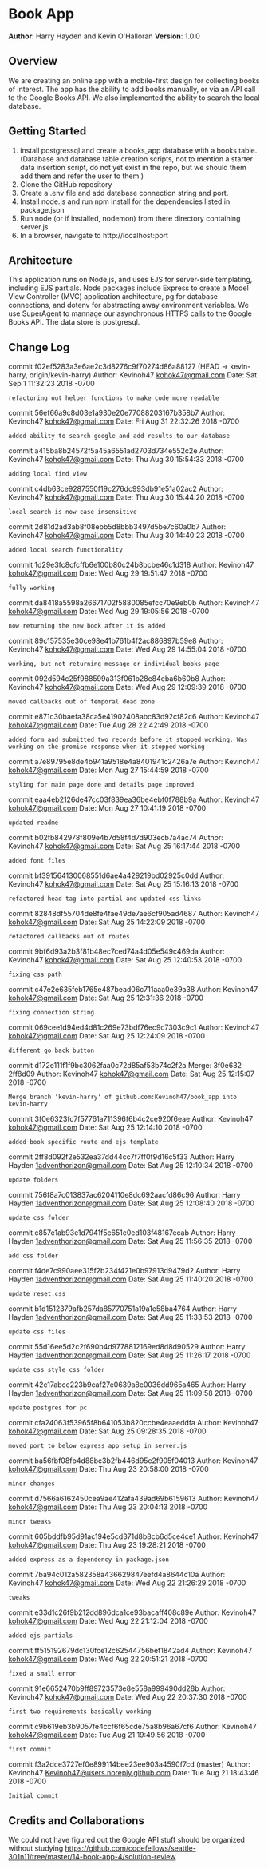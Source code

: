 # Book App

**Author**: Harry Hayden and Kevin O'Halloran
**Version**: 1.0.0 

## Overview
<!-- Provide a high level overview of what this application is and why you are building it, beyond the fact that it's an assignment for a Code Fellows 301 class. (i.e. What's your problem domain?) -->
We are creating an online app with a mobile-first design for collecting books of interest. The app has the ability to add books manually, or via an API call to the Google Books API. We also implemented the ability to search the local database. 

## Getting Started
<!-- What are the steps that a user must take in order to build this app on their own machine and get it running? -->
1. install postgressql and create a books_app database with a books table. (Database and database table creation scripts, not to mention a starter data insertion script, do not yet exist in the repo, but we should them add them and refer the user to them.)
2. Clone the GitHub repository
3. Create a .env file and add database connection string and port.
4. Install node.js and run npm install for the dependencies listed in package.json
5. Run node (or if installed, nodemon) from there directory containing server.js
6. In a browser, navigate to http://localhost:port


## Architecture
<!-- Provide a detailed description of the application design. What technologies (languages, libraries, etc) you're using, and any other relevant design information. -->
This application runs on Node.js, and uses EJS for server-side templating, including EJS partials.
Node packages include Express to create a Model View Controller (MVC) application architecture, pg for database connections, and dotenv for abstracting away environment variables. We use SuperAgent to mannage our asynchronous HTTPS calls to the Google Books API. The data store is postgresql. 

## Change Log
<!-- Use this area to document the iterative changes made to your application as each feature is successfully implemented. Use time stamps. Here's an examples:

01-01-2001 4:59pm - Application now has a fully-functional express server, with GET and POST routes for the book resource. -->

commit f02ef5283a3e6ae2c3d8276c9f70274d86a88127 (HEAD -> kevin-harry, origin/kevin-harry)
Author: Kevinoh47 <kohok47@gmail.com>
Date:   Sat Sep 1 11:32:23 2018 -0700

    refactoring out helper functions to make code more readable

commit 56ef66a9c8d03e1a930e20e77088203167b358b7
Author: Kevinoh47 <kohok47@gmail.com>
Date:   Fri Aug 31 22:32:26 2018 -0700

    added ability to search google and add results to our database

commit a415ba8b24572f5a45a6551ad2703d734e552c2e
Author: Kevinoh47 <kohok47@gmail.com>
Date:   Thu Aug 30 15:54:33 2018 -0700

    adding local find view

commit c4db63ce9287550f19c276dc993db91e51a02ac2
Author: Kevinoh47 <kohok47@gmail.com>
Date:   Thu Aug 30 15:44:20 2018 -0700

    local search is now case insensitive

commit 2d81d2ad3ab8f08ebb5d8bbb3497d5be7c60a0b7
Author: Kevinoh47 <kohok47@gmail.com>
Date:   Thu Aug 30 14:40:23 2018 -0700

    added local search functionality

commit 1d29e3fc8cfcffb6e100b80c24b8bcbe46c1d318
Author: Kevinoh47 <kohok47@gmail.com>
Date:   Wed Aug 29 19:51:47 2018 -0700

    fully working

commit da8418a5598a26671702f5880085efcc70e9eb0b
Author: Kevinoh47 <kohok47@gmail.com>
Date:   Wed Aug 29 19:05:56 2018 -0700

    now returning the new book after it is added

commit 89c157535e30ce98e41b761b4f2ac886897b59e8
Author: Kevinoh47 <kohok47@gmail.com>
Date:   Wed Aug 29 14:55:04 2018 -0700

    working, but not returning message or individual books page

commit 092d594c25f988599a313f061b28e84eba6b60b8
Author: Kevinoh47 <kohok47@gmail.com>
Date:   Wed Aug 29 12:09:39 2018 -0700

    moved callbacks out of temporal dead zone

commit e871c30baefa38ca5e41902408abc83d92cf82c6
Author: Kevinoh47 <kohok47@gmail.com>
Date:   Tue Aug 28 22:42:49 2018 -0700

    added form and submitted two records before it stopped working. Was working on the promise response when it stopped working

commit a7e89795e8de4b941a9518e4a8401941c2426a7e
Author: Kevinoh47 <kohok47@gmail.com>
Date:   Mon Aug 27 15:44:59 2018 -0700

    styling for main page done and details page improved

commit eaa4eb2126de47cc03f839ea36be4ebf0f788b9a
Author: Kevinoh47 <kohok47@gmail.com>
Date:   Mon Aug 27 10:41:19 2018 -0700

    updated readme

commit b02fb842978f809e4b7d58f4d7d903ecb7a4ac74
Author: Kevinoh47 <kohok47@gmail.com>
Date:   Sat Aug 25 16:17:44 2018 -0700

    added font files

commit bf391564130068551d6ae4a429219bd02925c0dd
Author: Kevinoh47 <kohok47@gmail.com>
Date:   Sat Aug 25 15:16:13 2018 -0700

    refactored head tag into partial and updated css links

commit 82848df55704de8fe4fae49de7ae6cf905ad4687
Author: Kevinoh47 <kohok47@gmail.com>
Date:   Sat Aug 25 14:22:09 2018 -0700

    refactored callbacks out of routes

commit 9bf6d93a2b3f81b48ec7ced74a4d05e549c469da
Author: Kevinoh47 <kohok47@gmail.com>
Date:   Sat Aug 25 12:40:53 2018 -0700

    fixing css path

commit c47e2e635feb1765e487bead06c711aaa0e39a38
Author: Kevinoh47 <kohok47@gmail.com>
Date:   Sat Aug 25 12:31:36 2018 -0700

    fixing connection string

commit 069cee1d94ed4d81c269e73bdf76ec9c7303c9c1
Author: Kevinoh47 <kohok47@gmail.com>
Date:   Sat Aug 25 12:24:09 2018 -0700

    different go back button

commit d172e111f1f9bc3062faa0c72d85af53b74c2f2a
Merge: 3f0e632 2ff8d09
Author: Kevinoh47 <kohok47@gmail.com>
Date:   Sat Aug 25 12:15:07 2018 -0700

    Merge branch 'kevin-harry' of github.com:Kevinoh47/book_app into kevin-harry

commit 3f0e6323fc7f57761a711396f6b4c2ce920f6eae
Author: Kevinoh47 <kohok47@gmail.com>
Date:   Sat Aug 25 12:14:10 2018 -0700

    added book specific route and ejs template

commit 2ff8d092f2e532ea37dd44cc7f7ff0f9d16c5f33
Author: Harry Hayden <1adventhorizon@gmail.com>
Date:   Sat Aug 25 12:10:34 2018 -0700

    update folders

commit 756f8a7c013837ac6204110e8dc692aacfd86c96
Author: Harry Hayden <1adventhorizon@gmail.com>
Date:   Sat Aug 25 12:08:40 2018 -0700

    update css folder

commit c857e1ab93e1d7941f5c651c0ed103f48167ecab
Author: Harry Hayden <1adventhorizon@gmail.com>
Date:   Sat Aug 25 11:56:35 2018 -0700

    add css folder

commit f4de7c990aee315f2b234f421e0b97913d9479d2
Author: Harry Hayden <1adventhorizon@gmail.com>
Date:   Sat Aug 25 11:40:20 2018 -0700

    update reset.css

commit b1d1512379afb257da85770751a19a1e58ba4764
Author: Harry Hayden <1adventhorizon@gmail.com>
Date:   Sat Aug 25 11:33:53 2018 -0700

    update css files

commit 55d16ee5d2c2f690b4d9778812169ed8d8d90529
Author: Harry Hayden <1adventhorizon@gmail.com>
Date:   Sat Aug 25 11:26:17 2018 -0700

    update css style css folder

commit 42c17abce223b9caf27e0639a8c0036dd965a465
Author: Harry Hayden <1adventhorizon@gmail.com>
Date:   Sat Aug 25 11:09:58 2018 -0700

    update postgres for pc

commit cfa24063f53965f8b641053b820ccbe4eaaeddfa
Author: Kevinoh47 <kohok47@gmail.com>
Date:   Sat Aug 25 09:28:35 2018 -0700

    moved port to below express app setup in server.js

commit ba56fbf08fb4d88bc3b2fb446d95e2f905f04013
Author: Kevinoh47 <kohok47@gmail.com>
Date:   Thu Aug 23 20:58:00 2018 -0700

    minor changes

commit d7566a6162450cea9ae412afa439ad69b6159613
Author: Kevinoh47 <kohok47@gmail.com>
Date:   Thu Aug 23 20:04:13 2018 -0700

    minor tweaks

commit 605bddfb95d91ac194e5cd371d8b8cb6d5ce4ce1
Author: Kevinoh47 <kohok47@gmail.com>
Date:   Thu Aug 23 19:28:21 2018 -0700

    added express as a dependency in package.json

commit 7ba94c012a582358a436629847eefd4a8644c10a
Author: Kevinoh47 <kohok47@gmail.com>
Date:   Wed Aug 22 21:26:29 2018 -0700

    tweaks

commit e33d1c26f9b212dd896dca1ce93bacaff408c89e
Author: Kevinoh47 <kohok47@gmail.com>
Date:   Wed Aug 22 21:12:04 2018 -0700

    added ejs partials

commit ff515192679dc130fce12c62544756bef1842ad4
Author: Kevinoh47 <kohok47@gmail.com>
Date:   Wed Aug 22 20:51:21 2018 -0700

    fixed a small error

commit 91e6652470b9ff89723573e8e558a999490dd28b
Author: Kevinoh47 <kohok47@gmail.com>
Date:   Wed Aug 22 20:37:30 2018 -0700

    first two requirements basically working

commit c9b619eb3b9057fe4ccf6f65cde75a8b96a67cf6
Author: Kevinoh47 <kohok47@gmail.com>
Date:   Tue Aug 21 19:49:56 2018 -0700

    first commit

commit f3a2dce3727ef0e899114bee23ee903a4590f7cd (master)
Author: Kevinoh47 <Kevinoh47@users.noreply.github.com>
Date:   Tue Aug 21 18:43:46 2018 -0700

    Initial commit
## Credits and Collaborations
<!-- Give credit (and a link) to other people or resources that helped you build this application. -->
We could not have figured out the Google API stuff should be organized without studying https://github.com/codefellows/seattle-301n11/tree/master/14-book-app-4/solution-review


